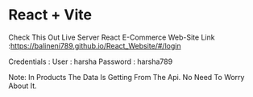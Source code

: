 # React + Vite

Check This Out Live Server React E-Commerce Web-Site 
Link :https://balineni789.github.io/React_Website/#/login

Credentials :
User : harsha
Password : harsha789

Note: In Products The Data Is Getting From The Api. No Need To Worry About It.

